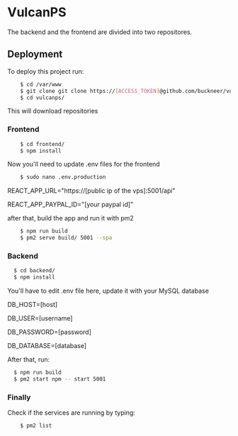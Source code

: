 
# VulcanPS

The backend and the frontend are divided into two repositores.


## Deployment

To deploy this project run:

```bash
    $ cd /var/www
    $ git clone git clone https://[ACCESS_TOKEN]@github.com/buckneer/vulcanps.git
    $ cd vulcanps/
```

This will download repositories

### Frontend
```bash
    $ cd frontend/
    $ npm install
```

Now you'll need to update .env files for the frontend

```bash
    $ sudo nano .env.production
```
REACT_APP_URL="https://[public ip of the vps]:5001/api"

REACT_APP_PAYPAL_ID="[your paypal id]"

after that, build the app and run it with pm2

```bash
    $ npm run build
    $ pm2 serve build/ 5001 --spa
```


### Backend
```bash
  $ cd backend/
  $ npm install
```

You'll have to edit .env file here, update it with your MySQL database

DB_HOST=[host]

DB_USER=[username]

DB_PASSWORD=[password]

DB_DATABASE=[database]

After that, run:
```bash
  $ npm run build
  $ pm2 start npm -- start 5001
```

### Finally
Check if the services are running by typing:
```bash
    $ pm2 list
```

